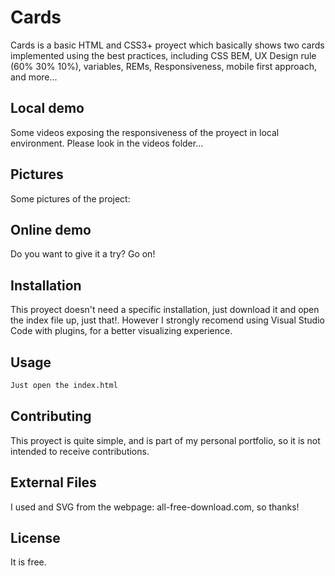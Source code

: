 # Cards

Cards is a basic HTML and CSS3+ proyect which basically shows two cards implemented using the best practices, including CSS BEM, UX Design rule (60% 30% 10%), variables, REMs, Responsiveness, mobile first approach, and more... 

## Local demo
Some videos exposing the responsiveness of the proyect in local environment. Please look in the videos folder...

## Pictures
Some pictures of the project:



## Online demo
Do you want to give it a try? Go on!


## Installation

This proyect doesn't need a specific installation, just download it and open the index file up, just that!. However I strongly recomend using Visual Studio Code with plugins, for a better visualizing experience.

## Usage

```bash
Just open the index.html
```

## Contributing
This proyect is quite simple, and is part of my personal portfolio, so it is not intended to receive contributions.

## External Files
I used and SVG from the webpage: all-free-download.com, so thanks!

## License
It is free.